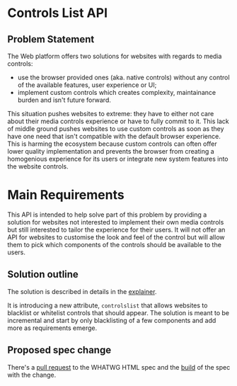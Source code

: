 # Controls List API

## Problem Statement

The Web platform offers two solutions for websites with regards to media controls:
* use the browser provided ones (aka. native controls) without any control of the available features, user experience or UI;
* implement custom controls which creates complexity, maintainance burden and isn't future forward.

This situation pushes websites to extreme: they have to either not care about their media controls experience or have to fully commit to it. This lack of middle ground pushes websites to use custom controls as soon as they have one need that isn't compatible with the default browser experience. This is harming the ecosystem because custom controls can often offer lower quality implementation and prevents the browser from creating a homogenious experience for its users or integrate new system features into the website controls.

# Main Requirements

This API is intended to help solve part of this problem by providing a solution for websites not interested to implement their own media controls but still interested to tailor the experience for their users. It will not offer an API for websites to customise the look and feel of the control but will allow them to pick which components of the controls should be available to the users.

## Solution outline

The solution is described in details in the [explainer](explainer.md).

It is introducing a new attribute, `controlslist` that allows websites to blacklist or whitelist controls that should appear. The solution is meant to be incremental and start by only blacklisting of a few components and add more as requirements emerge.

## Proposed spec change

There's a [pull request](https://github.com/whatwg/html/pull/2426) to the WHATWG HTML spec and the [build](https://wicg.github.io/controls-list/html-output/multipage/embedded-content.html#attr-media-controlslist) of the spec with the change.

